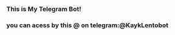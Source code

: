 ### This is My Telegram Bot!

<h3 style={{color:red}}> you can acess by this @ on telegram:@KaykLentobot </h3>
